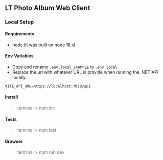## LT Photo Album Web Client

### Local Setup

#### Requirements
- node (it was built on node 18.x)

#### Env Variables

- Copy and rename ```.env.local_EXAMPLE``` to ```.env.local```
- Replace the url with whatever URL is provide when running the .NET API locally.
```
VITE_API_URL=https://localhost:7038/api
```

#### Install
> terminal > npm init

#### Tests
> terminal > npm test

#### Browser
> terminal > npm run dev
